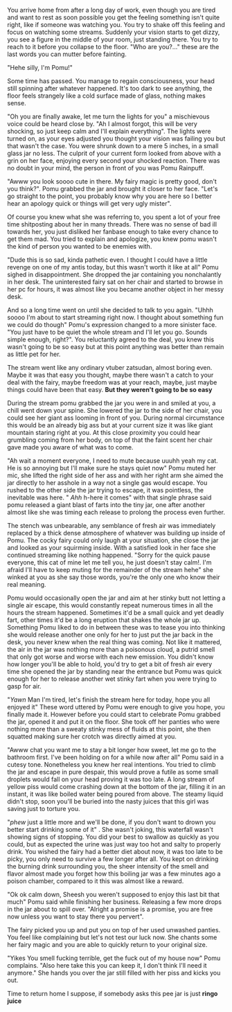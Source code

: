 You arrive home from after a long day of work, even though you are tired and want to rest as soon possible you get the feeling something isn't quite right, like if someone was watching you. You try to shake off this feeling and focus on watching some streams. Suddenly your vision starts to get dizzy, you see a figure in the middle of your room, just standing there. You try to reach to it before you collapse to the floor. "Who are you?..." these are the last words you can mutter before fainting.

"Hehe silly, I'm Pomu!"

Some time has passed. You manage to regain consciousness, your head still spinning after whatever happened. It's too dark to see anything, the floor feels strangely like a cold surface made of glass, nothing makes sense. 

"Oh you are finally awake, let me turn the lights for you" a mischievous voice could be heard close by. "Ah I almost forgot, this will be very shocking, so just keep calm and I'll explain everything". The lights were turned on, as your eyes adjusted you thought your vision was failing you but that wasn't the case. You were shrunk down to a mere 5 inches, in a small glass jar no less. The culprit of your current form looked from above with a grin on her face, enjoying every second your shocked reaction. There was no doubt in your mind, the person in front of you was Pomu Rainpuff.

"Awww you look soooo cute in there. My fairy magic is pretty good, don't you think?". Pomu grabbed the jar and brought it closer to her face. "Let's go straight to the point, you probably know why you are here so I better hear an apology quick or things will get very ugly mister". 

Of course you knew what she was referring to, you spent a lot of your free time shitposting about her in many threads. There was no sense of bad ill towards her, you just disliked her fanbase enough to take every chance to get them mad. You tried to explain and apologize, you knew pomu wasn't the kind of person you wanted to be enemies with.

"Dude this is so sad, kinda pathetic even. I thought I could have a little revenge on one of my antis today, but this wasn't worth it like at all" Pomu sighed in disappointment. She dropped the jar containing you nonchalantly in her desk. The uninterested fairy sat on her chair and started to browse in her pc for hours, it was almost like you became another object in her messy desk. 

And so a long time went on until she decided to talk to you again. "Uhhh soooo I'm about to start streaming right now. I thought about something fun we could do though" Pomu's expression changed to a more sinister face. "You just have to be quiet the whole stream and I'll let you go. Sounds simple enough, right?". You reluctantly agreed to the deal, you knew this wasn't going to be so easy but at this point anything was better than remain as little pet for her. 

The stream went like any ordinary vtuber zatsudan, almost boring even. Maybe it was that easy you thought, maybe there wasn't a catch to your deal with the fairy, maybe freedom was at your reach, maybe, just maybe things could have been that easy. **But they weren't going to be so easy**

During the stream pomu grabbed the jar you were in and smiled at you, a chill went down your spine. She lowered the jar to the side of her chair, you could see her giant ass looming in front of you. During normal circumstance this would be an already big ass but at your current size it was like giant mountain staring right at you. At this close proximity you could hear grumbling coming from her body, on top of that the faint scent her chair gave made you aware of what was to come. 

"Ah wait a moment everyone, I need to mute because uuuhh yeah my cat. He is so annoying but I'll make sure he stays quiet now" Pomu muted her mic, she lifted the right side of her ass and with her right arm she aimed the jar directly to her asshole in a way not a single gas would escape. You rushed to the other side the jar trying to escape, it was pointless, the inevitable was here. " *Ahh* h-here it comes" with that single phrase said pomu released a giant blast of farts into the tiny jar,  one after another almost like she was timing each release to prolong the process even further.

The stench was unbearable, any semblance of fresh air was immediately replaced by a thick dense atmosphere of whatever was building up inside of Pomu. The cocky fairy could only laugh at your situation, she close the jar and looked as your squirming inside. With a satisfied look in her face she continued streaming like nothing happened. "Sorry for the quick pause everyone, this cat of mine let me tell you, he just doesn't stay calm!. I'm afraid I'll have to keep muting for the remainder of the stream hehe" she winked at you as she say those words, you're the only one who know their real meaning.

Pomu would occasionally open the jar and aim at her stinky butt not letting a single air escape, this would constantly repeat numerous times in all the hours the stream happened. Sometimes it'd be a small quick and yet deadly fart, other times it'd be a long eruption that shakes the whole jar up. Something Pomu liked to do in between these was to tease you into thinking she would release another one only for her to just put the jar back in the desk, you never knew when the real thing was coming. Not like it mattered, the air in the jar was nothing more than a poisonous cloud, a putrid smell that only got worse and worse with each new emission. You didn't know how longer you'll be able to hold, you'd try to get a bit of fresh air every time she opened the jar by standing near the entrance but Pomu was quick enough for her to release another wet stinky fart when you were trying to gasp for air. 

"*Yawn* Man I'm tired, let's finish the stream here for today, hope you all enjoyed it" These word uttered by Pomu were enough to give you hope, you finally made it. However before you could start to celebrate Pomu grabbed the jar, opened it and put it on the floor. She took off her panties who were nothing more than a sweaty stinky mess of fluids at this point, she then squatted making sure her crotch was directly aimed at you. 

"Awww chat you want me to stay a bit longer how sweet, let me go to the bathroom first. I've been holding on for a while now after all" Pomu said in a cutesy tone. Nonetheless you knew her real intentions. You tried to climb the jar and escape in pure despair, this would prove a futile as some small droplets would fall on your head proving it was too late. A long stream of yellow piss would come crashing down at the bottom of the jar, filling it in an instant, it was like boiled water being poured from above. The steamy liquid didn't stop, soon you'll be buried into the nasty juices that this girl was saving just to torture you.

"*phew* just a little more and we'll be done, if you don't want to drown you better start drinking some of it" . She wasn't joking, this waterfall wasn't showing signs of stopping. You did your best to swallow as quickly as you could, but as expected the urine was just way too hot and salty to properly drink. You wished the fairy had a better diet about now, it was too late to be picky, you only need to survive a few longer after all. You kept on drinking the burning drink surrounding you, the sheer intensity of the smell and flavor almost made you forget how this boiling jar was a few minutes ago a poison chamber, compared to it this was almost like a reward. 

"Ok ok calm down, Sheesh you weren't supposed to enjoy this last bit that much" Pomu said while finishing her business.  Releasing a few more drops in the jar about to spill over. "Alright a promise is a promise, you are free now unless you want to stay there you pervert".

The fairy picked you up and put you on top of her used unwashed panties. You feel like complaining but let's not test our luck now. She chants some her fairy magic and you are able to quickly return to your original size. 

"Yikes You smell fucking terrible, get the fuck out of my house now" Pomu complains. "Also here take this you can keep it, I don't think I'll need it anymore." She hands you over the jar still filled with her piss and kicks you out.

Time to return home I suppose, if somebody asks this pee jar is just **ringo juice**
